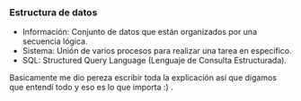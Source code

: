 ### Estructura de datos

- Información: Conjunto de datos que están organizados por una secuencia lógica.
- Sistema: Unión de varios procesos para realizar una tarea en especifico.
- SQL: Structured Query Language (Lenguaje de Consulta Estructurada).

Basicamente me dio pereza escribir toda la explicación así que digamos que entendí todo y eso es lo que importa :) .
